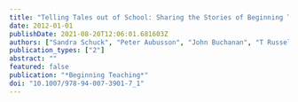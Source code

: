 ```yaml
---
title: "Telling Tales out of School: Sharing the Stories of Beginning Teachers"
date: 2012-01-01
publishDate: 2021-08-20T12:06:01.681603Z
authors: ["Sandra Schuck", "Peter Aubusson", "John Buchanan", "T Russell"]
publication_types: ["2"]
abstract: ""
featured: false
publication: "*Beginning Teaching*"
doi: "10.1007/978-94-007-3901-7_1"
---
```


